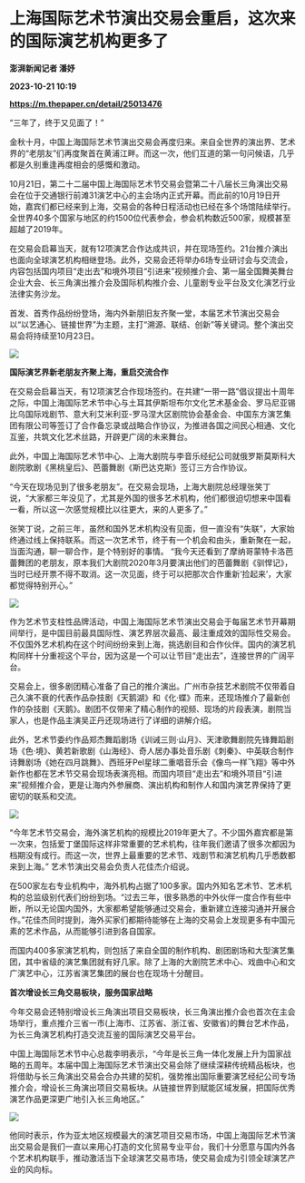 # 上海国际艺术节演出交易会重启，这次来的国际演艺机构更多了
**澎湃新闻记者 潘妤**

**2023-10-21 10:19**

**https://m.thepaper.cn/detail/25013476**

“三年了，终于又见面了！”

金秋十月，中国上海国际艺术节演出交易会再度归来。来自全世界的演出界、艺术界的“老朋友”们再度聚首在黄浦江畔。而这一次，他们互道的第一句问候语，几乎都是久别重逢再度相会的感慨和激动。

10月21日，第二十二届中国上海国际艺术节交易会暨第二十八届长三角演出交易会在位于交通银行前滩31演艺中心的主会场内正式开幕。而此前的10月19日开始，嘉宾们都已经来到上海，交易会的各种日程活动也已经在多个场馆陆续举行。全世界40多个国家与地区的约1500位代表参会，参会机构数近500家，规模甚至超越了2019年。

在交易会启幕当天，就有12项演艺合作达成共识，并在现场签约。21台推介演出也面向全球演艺机构相继登场。此外，交易会还将举办6场专业研讨会与交流会，内容包括国内项目“走出去”和境外项目“引进来”视频推介会、第一届全国舞美舞台企业大会、长三角演出推介会及国际机构推介会、儿童剧专业平台及文化演艺行业法律实务沙龙。

首发、首秀作品纷纷登场，海内外新朋旧友齐聚一堂，本届艺术节演出交易会以“以艺通心、链接世界”为主题，主打“溯源、联结、创新”等关键词。整个演出交易会将持续至10月23日。

![](https://imagecloud.thepaper.cn/thepaper/image/275/69/987.jpg)

**国际演艺界新老朋友齐聚上海，重启交流合作**

在交易会启幕当天，有12项演艺合作现场签约。在共建“一带一路”倡议提出十周年之际，中国上海国际艺术节中心与土耳其伊斯坦布尔文化艺术基金会、罗马尼亚锡比乌国际戏剧节、意大利艾米利亚-罗马涅大区剧院协会基金会、中国东方演艺集团有限公司等签订了合作备忘录或战略合作协议，为推进各国之间民心相通、文化互鉴，共筑文化艺术丝路，开辟更广阔的未来舞台。

此外，中国上海国际艺术节中心、上海大剧院与李音乐经纪公司就俄罗斯莫斯科大剧院歌剧《黑桃皇后》、芭蕾舞剧《斯巴达克斯》签订三方合作协议。

“今天在现场见到了很多老朋友”。在交易会现场，上海大剧院总经理张笑丁说，“大家都三年没见了，尤其是外国的很多艺术机构，他们都很迫切想来中国看一看，所以这一次感觉规模比以往更大，来的人更多了。”

张笑丁说，之前三年，虽然和国外艺术机构没有见面，但一直没有“失联”，大家始终通过线上保持联系。而这一次艺术节，终于有一个机会和由头，重新聚在一起，当面沟通，聊一聊合作，是个特别好的事情。 “我今天还看到了摩纳哥蒙特卡洛芭蕾舞团的老朋友，原本我们大剧院2020年3月要演出他们的芭蕾舞剧《驯悍记》，当时已经开票不得不取消。这一次见面，终于可以把那次合作重新‘捡起来’，大家都觉得特别开心。”

![](https://imagecloud.thepaper.cn/thepaper/image/275/69/988.jpg)

作为艺术节支柱性品牌活动，中国上海国际艺术节演出交易会于每届艺术节开幕期间举行，是中国目前最具国际性、演艺界层次最高、最注重成效的国际性交易会。不仅国外艺术机构在这个时间纷纷来到上海，挑选剧目和合作伙伴。国内的演艺机构同样十分重视这个平台，因为这是一个可以让节目“走出去”，连接世界的广阔平台。

交易会上，很多剧团精心准备了自己的推介演出。广州市杂技艺术剧院不仅带着自己久演不衰的代表作品杂技剧《天鹅湖》和《化·蝶》而来，还现场推介了最新创作的杂技剧《天鹅》。剧团不仅带来了精心制作的视频、现场的片段表演，剧院当家人，也是作品主演吴正丹还现场进行了详细的讲解介绍。

此外，艺术节委约作品郑杰舞蹈剧场《训诫三则·山月》、天津歌舞剧院先锋舞蹈剧场《色·境》、黄若新歌剧《山海经》、奇人居办事处音乐剧《刺秦》、中英联合制作诗舞剧场《她在四月跳舞》、西班牙Pel星球二重唱音乐会《像鸟一样飞翔》等中外新作也都在艺术节交易会现场表演亮相。而国内项目“走出去”和境外项目“引进来”视频推介会，更是让海内外参展商、演出机构和制作人和国内演艺界保持了更密切的联系和交流。

![](https://imagecloud.thepaper.cn/thepaper/image/275/69/989.jpg)

“今年艺术节交易会，海外演艺机构的规模比2019年更大了。不少国外嘉宾都是第一次来，包括爱丁堡国际这样非常重要的艺术机构，往年我们邀请了很多次都因为档期没有成行。而这一次，世界上最重要的艺术节、戏剧节和演艺机构几乎悉数都来到上海。” 艺术节演出交易会负责人花佳杰介绍说。

在500家左右专业机构中，海外机构占据了100多家。国内外知名艺术节、艺术机构的总监级别代表们纷纷到场。“过去三年，很多熟悉的中外伙伴一度合作有些中断，所以无论国内国外，大家都希望能够通过交易会，重新建立连接沟通并开展合作。”花佳杰同时提到，海外买家们都期待能够在上海的交易会上发现更多有中国元素的艺术作品，从而能够引进到各自国家。

而国内400多家演艺机构，则包括了来自全国的制作机构、剧团剧场和大型演艺集团，其中省级的演艺集团就有好几家。除了上海的大剧院艺术中心、戏曲中心和文广演艺中心，江苏省演艺集团的展台也在现场十分醒目。

**首次增设长三角交易板块，服务国家战略**

今年交易会还特别增设长三角演出项目交易板块，长三角演出推介会也首次在主会场举行，重点推介三省一市(上海市、江苏省、浙江省、安徽省)的舞台艺术作品，为长三角演艺机构打造交流互鉴的国际演艺交易平台。

中国上海国际艺术节中心总裁李明表示，“今年是长三角一体化发展上升为国家战略的五周年。本届中国上海国际艺术节演出交易会除了继续深耕传统精品板块，也将借助与长三角演出交易会合办共建的契机，强势推出国际重要演艺经纪公司专场推介会，增设长三角演出项目交易板块。从链接世界到赋能区域发展，把国际优秀演艺作品更深更广地引入长三角地区。”

![](https://imagecloud.thepaper.cn/thepaper/image/275/69/990.jpg)

他同时表示，作为亚太地区规模最大的演艺项目交易市场，中国上海国际艺术节演出交易会是我们一直以来用心打造的文化贸易专业平台，我们十分愿意与国内外各个艺术机构联手，推动激活当下全球演艺交易市场，使交易会成为引领全球演艺产业的风向标。